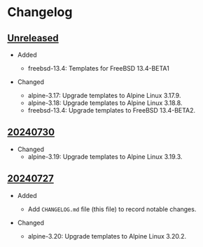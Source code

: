 # Changelog

## [Unreleased][]

* Added
  * freebsd-13.4: Templates for FreeBSD 13.4-BETA1

* Changed
  * alpine-3.17: Upgrade templates to Alpine Linux 3.17.9.
  * alpine-3.18: Upgrade templates to Alpine Linux 3.18.8.
  * freebsd-13.4: Upgrade templates to FreeBSD 13.4-BETA2.

## [20240730][]

* Changed
  * alpine-3.19: Upgrade templates to Alpine Linux 3.19.3.

## [20240727][]

* Added
  * Add `CHANGELOG.md` file (this file) to record notable changes.

* Changed
  * alpine-3.20: Upgrade templates to Alpine Linux 3.20.2.

[unreleased]: https://github.com/upperstream/packer-templates/compare/20240730...HEAD
[20240730]: https://github.com/upperstream/packer-templates/compare/20240727...20240730
[20240727]: https://github.com/upperstream/packer-templates/releases/tag/20240727
